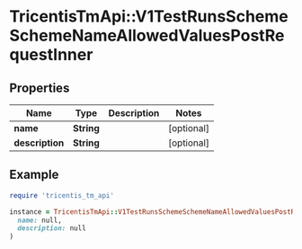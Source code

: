 # TricentisTmApi::V1TestRunsSchemeSchemeNameAllowedValuesPostRequestInner

## Properties

| Name | Type | Description | Notes |
| ---- | ---- | ----------- | ----- |
| **name** | **String** |  | [optional] |
| **description** | **String** |  | [optional] |

## Example

```ruby
require 'tricentis_tm_api'

instance = TricentisTmApi::V1TestRunsSchemeSchemeNameAllowedValuesPostRequestInner.new(
  name: null,
  description: null
)
```

